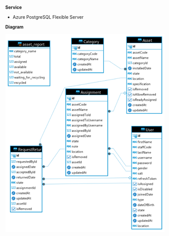 **Service** 
- Azure PostgreSQL Flexible Server

**Diagram**

![db.png](/.attachments/db-ab5a2175-244b-4818-a3b4-6db6e28ad729.png)